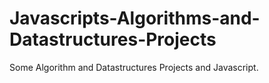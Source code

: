 # Javascripts-Algorithms-and-Datastructures-Projects

Some Algorithm and Datastructures Projects and Javascript.
